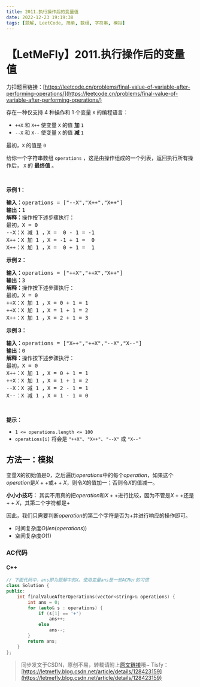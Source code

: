 ```yaml
---
title: 2011.执行操作后的变量值
date: 2022-12-23 19:19:38
tags: [题解, LeetCode, 简单, 数组, 字符串, 模拟]
---
```


# 【LetMeFly】2011.执行操作后的变量值

力扣题目链接：[https://leetcode.cn/problems/final-value-of-variable-after-performing-operations/](https://leetcode.cn/problems/final-value-of-variable-after-performing-operations/)

<p>存在一种仅支持 4 种操作和 1 个变量 <code>X</code> 的编程语言：</p>

<ul>
	<li><code>++X</code> 和 <code>X++</code> 使变量 <code>X</code> 的值 <strong>加</strong> <code>1</code></li>
	<li><code>--X</code> 和 <code>X--</code> 使变量 <code>X</code> 的值 <strong>减</strong> <code>1</code></li>
</ul>

<p>最初，<code>X</code> 的值是 <code>0</code></p>

<p>给你一个字符串数组 <code>operations</code> ，这是由操作组成的一个列表，返回执行所有操作后，<em> </em><code>X</code> 的 <strong>最终值</strong> 。</p>

<p>&nbsp;</p>

<p><strong>示例 1：</strong></p>

<pre>
<strong>输入：</strong>operations = ["--X","X++","X++"]
<strong>输出：</strong>1
<strong>解释：</strong>操作按下述步骤执行：
最初，X = 0
--X：X 减 1 ，X =  0 - 1 = -1
X++：X 加 1 ，X = -1 + 1 =  0
X++：X 加 1 ，X =  0 + 1 =  1
</pre>

<p><strong>示例 2：</strong></p>

<pre>
<strong>输入：</strong>operations = ["++X","++X","X++"]
<strong>输出：</strong>3
<strong>解释：</strong>操作按下述步骤执行： 
最初，X = 0
++X：X 加 1 ，X = 0 + 1 = 1
++X：X 加 1 ，X = 1 + 1 = 2
X++：X 加 1 ，X = 2 + 1 = 3
</pre>

<p><strong>示例 3：</strong></p>

<pre>
<strong>输入：</strong>operations = ["X++","++X","--X","X--"]
<strong>输出：</strong>0
<strong>解释：</strong>操作按下述步骤执行：
最初，X = 0
X++：X 加 1 ，X = 0 + 1 = 1
++X：X 加 1 ，X = 1 + 1 = 2
--X：X 减 1 ，X = 2 - 1 = 1
X--：X 减 1 ，X = 1 - 1 = 0
</pre>

<p>&nbsp;</p>

<p><strong>提示：</strong></p>

<ul>
	<li><code>1 &lt;= operations.length &lt;= 100</code></li>
	<li><code>operations[i]</code> 将会是 <code>"++X"</code>、<code>"X++"</code>、<code>"--X"</code> 或 <code>"X--"</code></li>
</ul>


    
## 方法一：模拟

变量$X$的初始值是$0$，之后遍历$operations$中的每个$operation$，如果这个$operation$是$X++$或$++X$，则令$X$的值加一；否则令$X$的值减一。

**小小小技巧：** 其实不用真的把$operation$和$X++$进行比较，因为不管是$X++$还是$++X$，其第二个字符都是$+$

因此，我们只需要判断$operation$的第二个字符是否为$+$并进行响应的操作即可。

+ 时间复杂度$O(len(operations))$
+ 空间复杂度$O(1)$

### AC代码

#### C++

```cpp
// 下面代码中，ans即为题解中的X。使用变量ans是一些ACMer的习惯
class Solution {
public:
    int finalValueAfterOperations(vector<string>& operations) {
        int ans = 0;
        for (auto& s : operations) {
            if (s[1] == '+')
                ans++;
            else
                ans--;
        }
        return ans;
    }
};
```

> 同步发文于CSDN，原创不易，转载请附上[原文链接](https://blog.letmefly.xyz/2022/12/23/LeetCode%202011.%E6%89%A7%E8%A1%8C%E6%93%8D%E4%BD%9C%E5%90%8E%E7%9A%84%E5%8F%98%E9%87%8F%E5%80%BC/)哦~
> Tisfy：[https://letmefly.blog.csdn.net/article/details/128423159](https://letmefly.blog.csdn.net/article/details/128423159)
